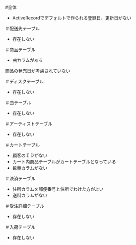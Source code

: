 

#全体
- ActiveRecordでデフォルトで作られる登録日、更新日がない

＃配送先テーブル
- 存在しない

＃商品テーブル
- 曲カラムがある

商品の発売日が考慮されていない

＃ディスクテーブル
- 存在しない

＃曲テーブル
- 存在しない

＃アーティストテーブル
- 存在しない

＃カートテーブル
- 顧客のＩＤがない
- カート内商品テーブルがカートテーブルとなっている
- 数量カラムがない

＃決済テーブル
- 住所カラムを郵便番号と住所でわけた方がよい
- 送料カラムがない

＃受注詳細テーブル
- 存在しない

＃入荷テーブル
- 存在しない

